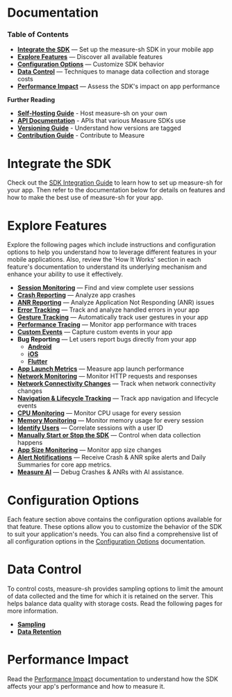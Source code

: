 # Documentation

### Table of Contents

* [**Integrate the SDK**](#integrate-the-sdk) — Set up the measure-sh SDK in your mobile app
* [**Explore Features**](#explore-features) — Discover all available features
* [**Configuration Options**](#configuration-options) — Customize SDK behavior
* [**Data Control**](#data-control) — Techniques to manage data collection and storage costs
* [**Performance Impact**](#performance-impact) — Assess the SDK's impact on app performance

**Further Reading**

* [**Self-Hosting Guide**](hosting/README.md) - Host measure-sh on your own
* [**API Documentation**](api/README.md) - APIs that various Measure SDKs use
* [**Versioning Guide**](versioning/README.md) - Understand how versions are tagged
* [**Contribution Guide**](CONTRIBUTING.md) - Contribute to Measure

# Integrate the SDK

Check out the [SDK Integration Guide](sdk-integration-guide.md) to learn how to set up measure-sh for your app. Then
refer to the documentation below for details on features and how to make the best use of measure-sh for your app.

# Explore Features

Explore the following pages which include instructions and configuration options to help you understand
how to leverage different features in your mobile applications. Also, review the 'How It Works' section in each
feature's documentation to understand its underlying mechanism and enhance your ability to use it effectively.

* [**Session Monitoring**](features/feature-session-monitoring.md) — Find and view complete user sessions
* [**Crash Reporting**](features/feature-crash-reporting.md) — Analyze app crashes
* [**ANR Reporting**](features/feature-anr-reporting.md) — Analyze Application Not Responding (ANR) issues
* [**Error Tracking**](features/feature-error-tracking.md) — Track and analyze handled errors in your app
* [**Gesture Tracking**](features/feature-gesture-tracking.md) — Automatically track user gestures in your app
* [**Performance Tracing**](features/feature-performance-tracing.md) — Monitor app performance with traces
* [**Custom Events**](features/feature-custom-events.md) — Capture custom events in your app
* **Bug Reporting** — Let users report bugs directly from your app
    * [**Android**](features/feature-bug-report-android.md)
    * [**iOS**](features/feature-bug-report-ios.md)
    * [**Flutter**](features/feature-bug-report-flutter.md)
* [**App Launch Metrics**](features/feature-app-launch-metrics.md) — Measure app launch performance
* [**Network Monitoring**](features/feature-network-monitoring.md) — Monitor HTTP requests and responses
* [**Network Connectivity Changes**](features/feature-network-connectivity-changes.md) — Track when network connectivity changes
* [**Navigation & Lifecycle Tracking**](features/feature-navigation-lifecycle-tracking.md) — Track app navigation and
  lifecycle events
* [**CPU Monitoring**](features/feature-cpu-monitoring.md) — Monitor CPU usage for every session
* [**Memory Monitoring**](features/feature-memory-monitoring.md) — Monitor memory usage for every session
* [**Identify Users**](features/feature-identify-users.md) — Correlate sessions with a user ID
* [**Manually Start or Stop the SDK**](features/feature-manually-start-stop-sdk.md) — Control when data collection
  happens
* [**App Size Monitoring**](features/feature-app-size-monitoring.md) — Monitor app size changes
* [**Alert Notifications**](features/feature-alerts.md) — Receive Crash & ANR spike alerts and Daily Summaries for core app metrics.
* [**Measure AI**](features/feature-ai.md) — Debug Crashes & ANRs with AI assistance.

# Configuration Options

Each feature section above contains the configuration options available for that feature. These options allow you to
customize the behavior of the SDK to suit your application's needs. You can also find a comprehensive list of all
configuration options in the [Configuration Options](features/configuration-options.md) documentation.

# Data Control

To control costs, measure-sh provides sampling options to limit the amount of data collected and the time for which
it is retained on the server. This helps balance data quality with storage costs. Read the following pages for more
information.

* [**Sampling**](features/feature-sampling.md)
* [**Data Retention**](features/feature-data-retention.md)

# Performance Impact

Read the [Performance Impact](features/performance-impact.md) documentation to understand how the SDK affects your app's
performance and how to measure it.